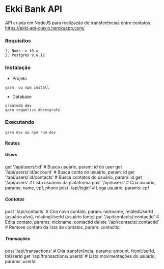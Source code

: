 # Ekki Bank API

API criada em NodeJS para realização de transferências entre contatos. https://ekki-api-olavio.herokuapp.com/

### Requisitos

```
1. Node ~> 10.x
2. Postgres 9.6.12
```

### Instalação

* Projeto
```
yarn  ou npm install
```

* Database

```
createdb dev
yarn sequelize db:migrate 
```

### Executando

```
yarn dev ou npm run dev
```

#### Routes

##### Users
get '/api/users/:id' # Busca usuário, param: id do user
get '/api/users/:id/account' # Busca conta do usuário, param: id
get '/api/users/:id/contacts' # Busca contatos do usuário, param: id
get '/api/users' # Lista usuários da plataforma
post '/api/users' # Cria usuário, params: name, cpf, phone
post '/api/login' # Loga usuário, params: cpf

##### Contatos
post '/api/contacts' # Cria novo contato, param: nickname, relatedUserId (usuário alvo), relatingUserId (usuário fonte)
put '/api/contacts/:contactId' # Edita contato, params: nickname, contactId
delete '/api/contacts/:contactId' # Remove contato da lista de contatos, param: contactId

##### Transações
post '/api/transactions' # Cria transferência, params: amount, fromUserId, toUserId
get '/api/transactions/:userId' # Lista movimentações do usuário, params: userId

